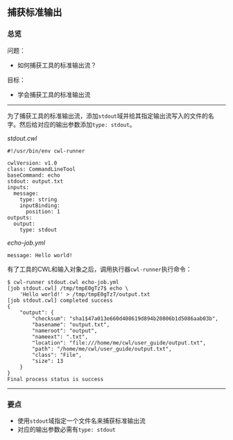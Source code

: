 ## 捕获标准输出

### 总览

问题：

* 如何捕获工具的标准输出流？

目标：

* 学会捕获工具的标准输出流

-----

为了捕获工具的标准输出流，添加`stdout`域并给其指定输出流写入的文件的名字。然后给对应的输出参数添加`type: stdout`。

*stdout.cwl*

```
#!/usr/bin/env cwl-runner

cwlVersion: v1.0
class: CommandLineTool
baseCommand: echo
stdout: output.txt
inputs:
  message:
    type: string
    inputBinding:
      position: 1
outputs:
  output:
    type: stdout

```

*echo-job.yml*

```
message: Hello world!
```

有了工具的CWL和输入对象之后，调用执行器`cwl-runner`执行命令：

```
$ cwl-runner stdout.cwl echo-job.yml
[job stdout.cwl] /tmp/tmpE0gTz7$ echo \
    'Hello world!' > /tmp/tmpE0gTz7/output.txt
[job stdout.cwl] completed success
{
    "output": {
        "checksum": "sha1$47a013e660d408619d894b20806b1d5086aab03b",
        "basename": "output.txt",
        "nameroot": "output",
        "nameext": ".txt",
        "location": "file:///home/me/cwl/user_guide/output.txt",
        "path": "/home/me/cwl/user_guide/output.txt",
        "class": "File",
        "size": 13
    }
}
Final process status is success
```

-----

### 要点

* 使用`stdout`域指定一个文件名来捕获标准输出流
* 对应的输出参数必需有`type: stdout`
